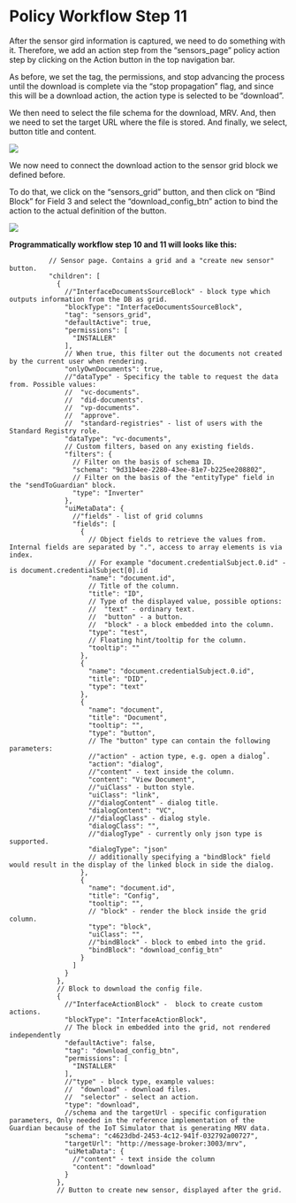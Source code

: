 # Policy Workflow Step 11

After the sensor gird information is captured, we need to do something with it. Therefore, we add an action step from the “sensors\_page” policy action step by clicking on the Action button in the top navigation bar.

As before, we set the tag, the permissions, and stop advancing the process until the download is complete via the “stop propagation” flag, and since this will be a download action, the action type is selected to be “download”.

We then need to select the file schema for the download, MRV. And, then we need to set the target URL where the file is stored. And finally, we select, button title and content.

![](../.gitbook/assets/PW\_16.png)

We now need to connect the download action to the sensor grid block we defined before.

To do that, we click on the “sensors\_grid” button, and then click on “Bind Block” for Field 3 and select the “download\_config\_btn” action to bind the action to the actual definition of the button.

![](../.gitbook/assets/PW\_17.2.png)

**Programmatically workflow step 10 and 11 will looks like this:**

```
          // Sensor page. Contains a grid and a "create new sensor" button.
          "children": [
            {
              //"InterfaceDocumentsSourceBlock" - block type which outputs information from the DB as grid.
              "blockType": "InterfaceDocumentsSourceBlock",
              "tag": "sensors_grid",
              "defaultActive": true,
              "permissions": [
                "INSTALLER"
              ],
              // When true, this filter out the documents not created by the current user when rendering.
              "onlyOwnDocuments": true,
              //"dataType" - Specificy the table to request the data from. Possible values:
              //  "vc-documents".
              //  "did-documents".
              //  "vp-documents".
              //  "approve".
              //  "standard-registries" - list of users with the Standard Registry role.
              "dataType": "vc-documents",
              // Custom filters, based on any existing fields.
              "filters": {
                // Filter on the basis of schema ID.
                "schema": "9d31b4ee-2280-43ee-81e7-b225ee208802",
                // Filter on the basis of the "entityType" field in the "sendToGuardian" block.
                "type": "Inverter"
              },
              "uiMetaData": {
                //"fields" - list of grid columns
                "fields": [
                  {
                    // Object fields to retrieve the values from. Internal fields are separated by ".", access to array elements is via index.
                    // For example "document.credentialSubject.0.id" - is document.credentialSubject[0].id
                    "name": "document.id",
                    // Title of the column.
                    "title": "ID",
                    // Type of the displayed value, possible options:
                    //  "text" - ordinary text.
                    //  "button" - a button.
                    //  "block" - a block embedded into the column.
                    "type": "test",
                    // Floating hint/tooltip for the column.
                    "tooltip": ""
                  },
                  {
                    "name": "document.credentialSubject.0.id",
                    "title": "DID",
                    "type": "text"
                  },
                  {
                    "name": "document",
                    "title": "Document",
                    "tooltip": "",
                    "type": "button",
                    // The "button" type can contain the following parameters:
                    //"action" - action type, e.g. open a dialog˚.
                    "action": "dialog",
                    //"content" - text inside the column.
                    "content": "View Document",
                    //"uiClass" - button style.
                    "uiClass": "link",
                    //"dialogContent" - dialog title.
                    "dialogContent": "VC",
                    //"dialogClass" - dialog style.
                    "dialogClass": "",
                    //"dialogType" - currently only json type is supported.
                    "dialogType": "json"
                    // additionally specifying a "bindBlock" field would result in the display of the linked block in side the dialog.
                  },
                  {
                    "name": "document.id",
                    "title": "Config",
                    "tooltip": "",
                    // "block" - render the block inside the grid column.
                    "type": "block",
                    "uiClass": "",
                    //"bindBlock" - block to embed into the grid.
                    "bindBlock": "download_config_btn"
                  }
                ]
              }
            },
            // Block to download the config file.
            {
              //"InterfaceActionBlock" -  block to create custom actions.
              "blockType": "InterfaceActionBlock",
              // The block in embedded into the grid, not rendered independently
              "defaultActive": false,
              "tag": "download_config_btn",
              "permissions": [
                "INSTALLER"
              ],
              //"type" - block type, example values:
              //  "download" - download files.
              //  "selector" - select an action.
              "type": "download",
              //schema and the targetUrl - specific configuration parameters, Only needed in the reference implementation of the Guardian because of the IoT Simulator that is generating MRV data.
              "schema": "c4623dbd-2453-4c12-941f-032792a00727",
              "targetUrl": "http://message-broker:3003/mrv",
              "uiMetaData": {
                //"content" - text inside the column
                "content": "download"
              }
            },
            // Button to create new sensor, displayed after the grid.               
```
